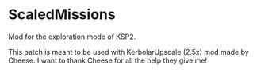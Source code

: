 # ScaledMissions

Mod for the exploration mode of KSP2.

This patch is meant to be used with KerbolarUpscale (2.5x) mod made by Cheese. I want to thank Cheese for all the help they give me!
